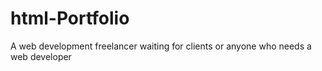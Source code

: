 # html-Portfolio
A web development freelancer waiting for clients or anyone who needs a web developer
